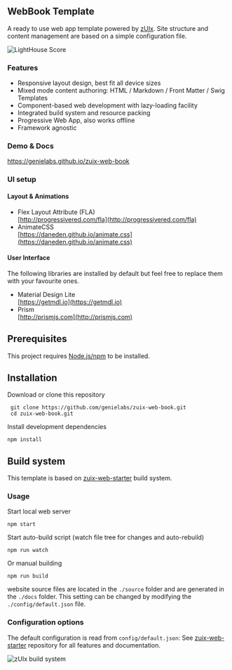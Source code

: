 ## WebBook Template

A ready to use web app template powered by
[zUIx](https://genielabs.github.io/zuix).
Site structure and content management are based on a simple configuration file.

![LightHouse Score](https://genielabs.github.io/zuix-web-book/images/lighthouse_score.jpg)


### Features

- Responsive layout design, best fit all device sizes
- Mixed mode content authoring: HTML / Markdown / Front Matter / Swig Templates
- Component-based web development with lazy-loading facility
- Integrated build system and resource packing
- Progressive Web App, also works offline
- Framework agnostic

### Demo & Docs

https://genielabs.github.io/zuix-web-book


### UI setup

#### Layout & Animations

- Flex Layout Attribute (FLA)<br/>
  [http://progressivered.com/fla](http://progressivered.com/fla)
- AnimateCSS<br/>
  [https://daneden.github.io/animate.css](https://daneden.github.io/animate.css)

#### User Interface

The following libraries are installed by default but feel free to replace
them with your favourite ones.

- Material Design Lite<br/>
  [https://getmdl.io](https://getmdl.io)
- Prism<br/>
  [http://prismjs.com](http://prismjs.com)


## Prerequisites

This project requires [Node.js/npm](https://www.npmjs.com/get-npm) to be installed.


## Installation

Download or clone this repository

     git clone https://github.com/genielabs/zuix-web-book.git
     cd zuix-web-book.git

Install development dependencies

    npm install


## Build system

This template is based on [zuix-web-starter](https://github.com/genemars/zuix-web-starter)
build system.

### Usage

Start local web server

    npm start

Start auto-build script (watch file tree for changes and auto-rebuild)

    npm run watch

Or manual building

    npm run build

website source files are located in the `./source` folder and are
generated in the `./docs` folder.
This setting can be changed by modifying the `./config/default.json` file.


### Configuration options

The default configuration is read from `config/default.json`:
See [zuix-web-starter](https://github.com/genemars/zuix-web-starter) repository
for all features and documentation.


![zUIx build system](https://genielabs.github.io/zuix-web-book/images/gifs/zuix-build.gif)

